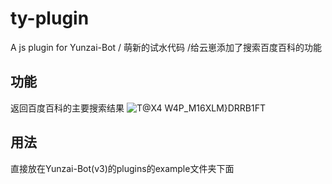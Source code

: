 # ty-plugin
A js plugin for Yunzai-Bot / 萌新的试水代码 /给云崽添加了搜索百度百科的功能
## 功能
返回百度百科的主要搜索结果
![T@X4 W4P_M16XLM}DRRB1FT](https://user-images.githubusercontent.com/91365773/187680595-43fccaac-a570-49a6-a61e-aa79bbe81e5f.png)
## 用法
直接放在Yunzai-Bot(v3)的plugins的example文件夹下面
